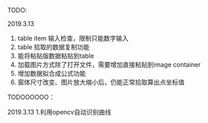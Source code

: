 TODO:

2019.3.13
1. table item 输入检查，限制只能数字输入
2. table 拾取的数据复制功能
3. 能将粘贴版数据粘贴到table
4. 加载图片方式除了打开文件，需要增加直接粘贴到image container
5. 增加数据拟合成公式功能
6. 窗体尺寸改变、图片放大缩小后，仍能正常拾取算出点坐标值

TODOOOOOO：

2019.3.13
1.利用opencv自动识别曲线
